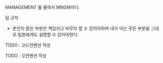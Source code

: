 MANAGEMENT 를 줄여서  MNGM이다.

팀 규칙
- 본인이 맡은 부분은 책임지고 마무리 할 수 있어야하며 내가 아는 모든 부분을 그대로 팀원에게도 설명할 수 있어야한다.

TODO : 코드컨벤션 작성


TODO : 깃컨벤션 작성
